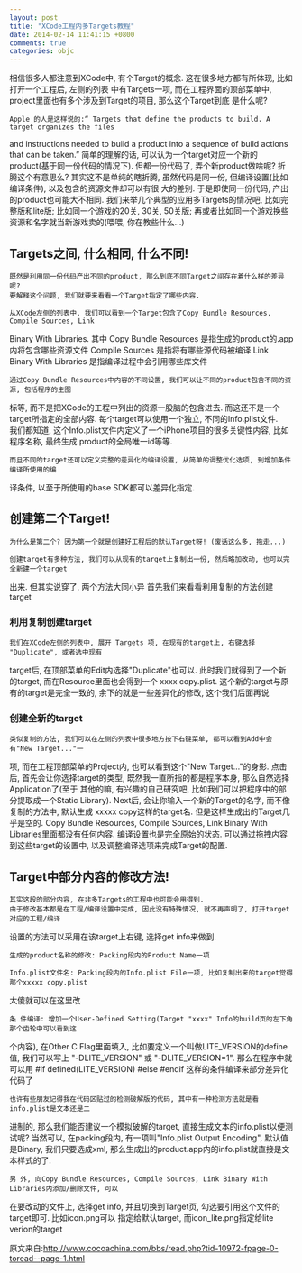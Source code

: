 ```yaml
---
layout: post
title: "XCode工程内多Targets教程"
date: 2014-02-14 11:41:15 +0800
comments: true
categories: objc
---
```


相信很多人都注意到XCode中, 有个Target的概念. 这在很多地方都有所体现, 比如打开一个工程后, 左侧的列表
中有Targets一项, 而在工程界面的顶部菜单中, project里面也有多个涉及到Target的项目, 那么这个Target到底
是什么呢?  

    Apple 的人是这样说的:“ Targets that define the products to build. A target organizes the files
and instructions needed to build a product into a sequence of build actions that can be taken.”
    简单的理解的话, 可以认为一个target对应一个新的product(基于同一份代码的情况下). 但都一份代码了,
弄个新product做啥呢? 折腾这个有意思么? 
    其实这不是单纯的瞎折腾, 虽然代码是同一份, 但编译设置(比如编译条件), 以及包含的资源文件却可以有很
大的差别. 于是即使同一份代码, 产出的product也可能大不相同.
    我们来举几个典型的应用多Targets的情况吧, 比如完整版和lite版; 比如同一个游戏的20关, 30关, 50关版;
再或者比如同一个游戏换些资源和名字就当新游戏卖的(喂喂, 你在教些什么...)

<!--more-->

## Targets之间, 什么相同, 什么不同!

    既然是利用同一份代码产出不同的product, 那么到底不同Target之间存在着什么样的差异呢? 
    要解释这个问题, 我们就要来看看一个Target指定了哪些内容. 

    从XCode左侧的列表中, 我们可以看到一个Target包含了Copy Bundle Resources, Compile Sources, Link
Binary With Libraries. 其中 
        Copy Bundle Resources 是指生成的product的.app内将包含哪些资源文件 
        Compile Sources 是指将有哪些源代码被编译 
        Link Binary With Libraries 是指编译过程中会引用哪些库文件

    通过Copy Bundle Resources中内容的不同设置, 我们可以让不同的product包含不同的资源, 包括程序的主图
标等, 而不是把XCode的工程中列出的资源一股脑的包含进去.
    而这还不是一个target所指定的全部内容. 每个target可以使用一个独立, 不同的Info.plist文件.  
    我们都知道, 这个Info.plist文件内定义了一个iPhone项目的很多关键性内容, 比如程序名称, 最终生成
product的全局唯一id等等.
    
    而且不同的target还可以定义完整的差异化的编译设置, 从简单的调整优化选项, 到增加条件编译所使用的编
译条件, 以至于所使用的base SDK都可以差异化指定. 

## 创建第二个Target!
    为什么是第二个? 因为第一个就是创建好工程后的默认Target呀! (废话这么多, 拖走...)

    创建target有多种方法, 我们可以从现有的target上复制出一份, 然后略加改动, 也可以完全新建一个target
出来. 但其实说穿了, 两个方法大同小异
    首先我们来看看利用复制的方法创建target

###    利用复制创建target 
    我们在XCode左侧的列表中, 展开 Targets 项, 在现有的target上, 右键选择 "Duplicate", 或者选中现有
target后, 在顶部菜单的Edit内选择"Duplicate"也可以. 
    此时我们就得到了一个新的target, 而在Resource里面也会得到一个 xxxx copy.plist. 这个新的target与原
有的target是完全一致的, 余下的就是一些差异化的修改, 这个我们后面再说

###    创建全新的target 
    类似复制的方法, 我们可以在左侧的列表中很多地方按下右键菜单, 都可以看到Add中会有"New Target..."一
项, 而在工程顶部菜单的Project内, 也可以看到这个"New Target..."的身影. 
    点击后, 首先会让你选择target的类型, 既然我一直所指的都是程序本身, 那么自然选择Application了(至于
其他的嘛, 有兴趣的自己研究吧, 比如我们可以把程序中的部分提取成一个Static Library). 
    Next后, 会让你输入一个新的Target的名字, 而不像复制的方法中, 默认生成 xxxxx copy这样的target名. 
    但是这样生成出的Target几乎是空的. Copy Bundle Resources, Compile Sources, Link Binary With
Libraries里面都没有任何内容. 编译设置也是完全原始的状态. 
    可以通过拖拽内容到这些target的设置中, 以及调整编译选项来完成Target的配置.


## Target中部分内容的修改方法!
    其实这段的部分内容, 在非多Targets的工程中也可能会用得到. 
    由于修改基本都是在工程/编译设置中完成, 因此没有特殊情况, 就不再声明了, 打开target对应的工程/编译
设置的方法可以采用在该target上右键, 选择get info来做到.

    生成的product名称的修改: Packing段内的Product Name一项

    Info.plist文件名: Packing段内的Info.plist File一项, 比如复制出来的target觉得那个xxxxx copy.plist
太傻就可以在这里改

    条 件编译: 增加一个User-Defined Setting(Target "xxxx" Info的build页的左下角那个齿轮中可以看到这
个内容), 在Other C Flag里面填入, 比如要定义一个叫做LITE\_VERSION的define值, 我们可以写上
"-DLITE\_VERSION" 或 "-DLITE\_VERSION=1". 那么在程序中就可以用 
    #if defined(LITE_VERSION) 
    #else 
    #endif 这样的条件编译来部分差异化代码了

    也许有些朋友记得我在代码区贴过的检测破解版的代码, 其中有一种检测方法就是看info.plist是文本还是二
进制的, 那么我们能否建议一个模拟破解的target, 直接生成文本的info.plist以便测试呢? 
    当然可以, 在packing段内, 有一项叫"Info.plist Output Encoding", 默认值是Binary, 我们只要选成xml,
那么生成出的product.app内的info.plist就直接是文本样式的了.


    另 外, 向Copy Bundle Resources, Compile Sources, Link Binary With Libraries内添加/删除文件, 可以
在要改动的文件上, 选择get info, 并且切换到Target页, 勾选要引用这个文件的target即可. 比如icon.png可以
指定给默认target, 而icon\_lite.png指定给lite verion的target
 
原文来自:http://www.cocoachina.com/bbs/read.php?tid-10972-fpage-0-toread--page-1.html
